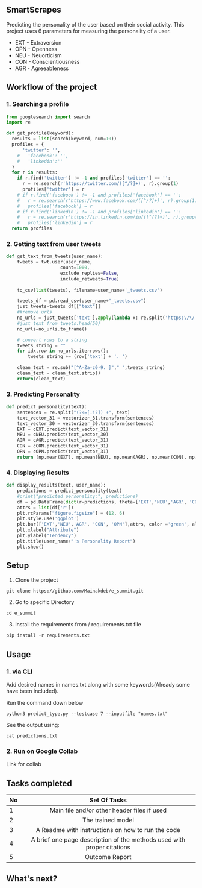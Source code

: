 ## SmartScrapes
Predicting the personality of the user based on their social activity. This project uses 6 parameters for measuring the personality of a user.
- EXT - Extraversion
- OPN - Openness
- NEU - Neuorticism
- CON - Conscientiousness
- AGR - Agreeableness

## Workflow of the project ##
### 1. Searching a profile ###

``` python
from googlesearch import search
import re

def get_profile(keyword):
  results = list(search(keyword, num=10))
  profiles = {
      'twitter': '',
    #   'facebook': '',
    #   'linkedin':''
  }
  for r in results:
    if r.find('twitter') != -1 and profiles['twitter'] == '':
      r = re.search(r'https://twitter.com/([^/?]+)', r).group(1)
      profiles['twitter'] = r
    # if r.find('facebook') != -1 and profiles['facebook'] == '':
    #   r = re.search(r'https://www.facebook.com/([^/?]+)', r).group(1)
    #   profiles['facebook'] = r
    # if r.find('linkedin') != -1 and profiles['linkedin'] == '':
    #   r = re.search(r'https://in.linkedin.com/in/([^/?]+)', r).group(1)
    #   profiles['linkedin'] = r
  return profiles
```
### 2. Getting text from user tweets ###
``` python
def get_text_from_tweets(user_name):
    tweets = twt.user(user_name, 
                    count=1000, 
                    exclude_replies=False, 
                    include_retweets=True)
        
    to_csv(list(tweets), filename=user_name+'_tweets.csv')

    tweets_df = pd.read_csv(user_name+"_tweets.csv")
    just_tweets=tweets_df[["text"]]
    ##remove urls 
    no_urls = just_tweets['text'].apply(lambda x: re.split('https:\/\/.*', str(x))[0])
    #just_text_from_tweets.head(50)
    no_urls=no_urls.to_frame()

    # convert rows to a string
    tweets_string = ""
    for idx,row in no_urls.iterrows():
        tweets_string += (row['text'] + '. ')

    clean_text = re.sub("[^A-Za-z0-9. ]"," ",tweets_string)
    clean_text = clean_text.strip()
    return(clean_text)
```
### 3. Predicting Personality ###
``` python
def predict_personality(text):
    sentences = re.split("(?<=[.!?]) +", text)
    text_vector_31 = vectorizer_31.transform(sentences)
    text_vector_30 = vectorizer_30.transform(sentences)
    EXT = cEXT.predict(text_vector_31)
    NEU = cNEU.predict(text_vector_30)
    AGR = cAGR.predict(text_vector_31)
    CON = cCON.predict(text_vector_31)
    OPN = cOPN.predict(text_vector_31)
    return [np.mean(EXT), np.mean(NEU), np.mean(AGR), np.mean(CON), np.mean(OPN)]
```
### 4. Displaying Results ###
``` python
def display_results(text, user_name):
    predictions = predict_personality(text)
    #print("predicted personality:", predictions)
    df = pd.DataFrame(dict(r=predictions, theta=['EXT','NEU','AGR', 'CON', 'OPN']))
    attrs = list(df['r'])
    plt.rcParams["figure.figsize"] = (12, 6)
    plt.style.use('ggplot')
    plt.bar(['EXT','NEU','AGR', 'CON', 'OPN'],attrs, color ='green', alpha=0.5)
    plt.xlabel("Attribute")
    plt.ylabel("Tendency")
    plt.title(user_name+"'s Personality Report")
    plt.show()
```
## Setup ##
1. Clone the project
```
git clone https://github.com/Mainakdeb/e_summit.git
```
2. Go to specific Directory 
```
cd e_summit
```
3. Install the requirements from / requirements.txt file
``` python
pip install -r requirements.txt
```
## Usage ##
### 1.  via CLI ###  

   Add desired names in names.txt along with some keywords(Already some have been included).
   
   Run the command down below  
   
   ```
   python3 predict_type.py --testcase 7 --inputfile "names.txt"
   ```
   See the output using:
   ```
   cat predictions.txt
   ```
### 2. Run on Google Collab ###
   Link for collab
## Tasks completed ##
|No | Set Of Tasks   
| --|:---------------------------------------------------------------------------:|
| 1 | Main file and/or other header files if used | 
| 2 | The trained model |                                             
| 3 | A Readme with instructions on how to run the code | 
| 4 | A brief one page description of the methods used with proper citations |
| 5 | Outcome Report |


## What's next? ##

